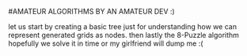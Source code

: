 #AMATEUR ALGORITHMS BY AN AMATEUR DEV :) 

let us start by creating a basic tree just for understanding how we can represent generated grids as nodes.
then lastly the 8-Puzzle algorithm hopefully we solve it in time or my girlfriend will dump me :(
